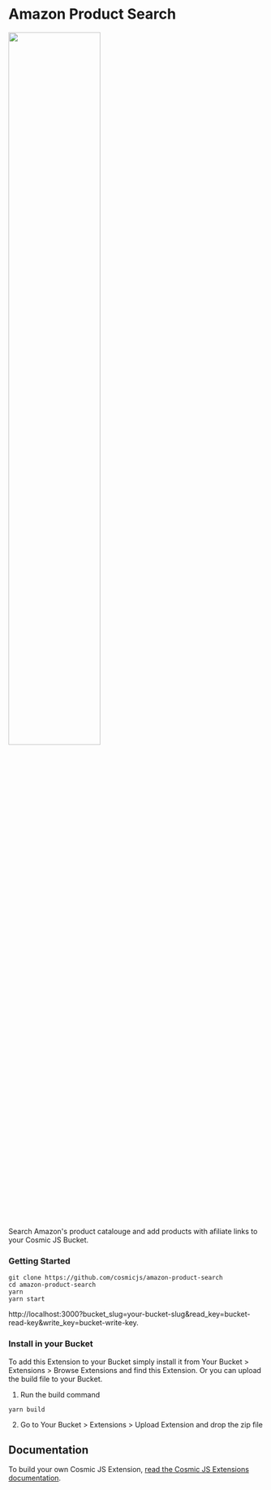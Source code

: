 # Amazon Product Search
<img width="60%" src="https://cosmicjs.com/uploads/479bbfa0-5e7a-11e7-9efa-1959153891b6-amazon-product-search.jpg" />

Search Amazon's product catalouge and add products with afiliate links to your Cosmic JS Bucket.
### Getting Started
```
git clone https://github.com/cosmicjs/amazon-product-search
cd amazon-product-search
yarn
yarn start
```
http://localhost:3000?bucket_slug=your-bucket-slug&read_key=bucket-read-key&write_key=bucket-write-key.

### Install in your Bucket
To add this Extension to your Bucket simply install it from Your Bucket > Extensions > Browse Extensions and find this Extension.  Or you can upload the build file to your Bucket.
1. Run the build command
```
yarn build
```
2. Go to Your Bucket > Extensions > Upload Extension and drop the zip file
## Documentation
To build your own Cosmic JS Extension, [read the Cosmic JS Extensions documentation](https://cosmicjs.com/docs/extensions).

